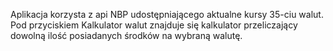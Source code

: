 Aplikacja korzysta z api NBP udostępniającego aktualne kursy 35-ciu walut.
Pod przyciskiem Kalkulator walut znajduje się kalkulator przeliczający dowolną ilość posiadanych środków na wybraną walutę.
